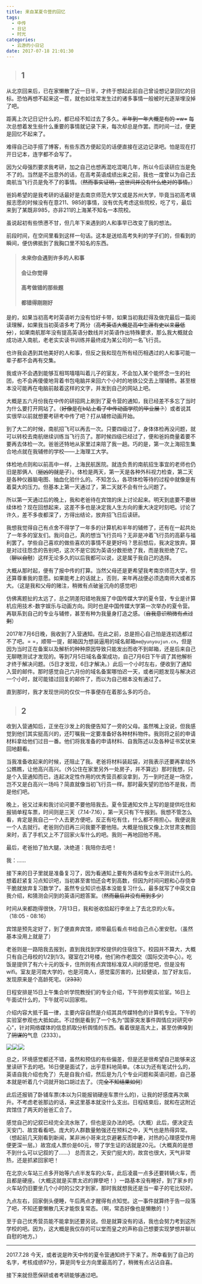 ```yaml
---
title: 来自某夏令营的回忆
tags:
  - 中传
  - 日记
  - 时光
categories:
  - 云游的小日记
date: 2017-07-18 21:01:30
---
```


> ## 1

从北京回来后，已在家懒散了近一日半，才终于想起此前自己曾设想记录回忆的目标。恐怕再想不起来这一茬，就也如往常发生过的诸多事情一般被时光逐渐埋没掉了吧。

距离上次记日记什么的，都已经不知过去了多久。<del>半年到一年大概是有的 =w=</del>
每次总想着发生些什么重要的事情就记录下来，每次却总是作罢。而时间一过，便更是回忆不起来了。
<!--more-->
难得自己动手搭了博客，有些东西方便起见的话便直接在这边记录吧。怕是现在打开日记本，连字都不会写了。

因为父母强烈要求我考研，加之自己也想再混吃混喝几年，所以今后读研应当是免不了的。当然是不出意外的话，在高考英语成绩出来之前，我也一度曾以为自己去南航当飞行员是免不了的事情。（<del>然而事实证明，这世间并没有什么绝对的事情。</del>）

爸妈希望的是我考研的话最好是去南京师范大学又或是苏州大学，毕竟当初高考填报志愿的时候没有在意211、985的事情，没有优先考虑这些院校，吃了亏，最后来到了某既非985，亦非211的上海某不知名一本院校。

虽说起初有些愤懑不甘，但几年下来遇到的人和事早已改变了我的想法。

前段时间，在空间里看到这样一句话。这本是送给高考失利的学子们的，但看到的瞬间，便仿佛抵到了我胸口里不知名的东西。

> #### 未来你会遇到许多的人和事
> 
> #### 会让你觉得
> 
> #### 高考做错的那些题
> 
> #### 都错得刚刚好

是的，如果当初高考时英语听力没有恰好卡带，如果当初我赶得及做完最后一篇阅读理解，如果我当初英语多考了两分（<del>高考英语大概是高中生涯有史以来最低分</del>），如果南航那年没有提高英语分数线并对英语作出特殊要求，那么我大概就会成功进入南航，老老实实读书训练并最终成为某公司的一名飞行员。

也许我会遇到其他美好的人和事，但反之我和现在所有经历相遇过的人和事可能一辈子都不会再有交集。

我或许不会遇到能够互相骂嘻嘻叫着儿子的室友，不会加入某个能怀念一生的社团，也不会再傻傻地背着书包电脑并来回六个小时的地铁公交去上理辅修。甚至根本没可能再在电脑前敲着这样的文字，并发到自己的网站上吧。

大概是五六月份我在中传的研招网上刷到了夏令营的通知，我已经差不多忘了当时为什么要打开网站了。（<del>好像是在b站上看了中传动画学院的毕业展？</del>）或者说其实很早以前就想要考研考中传了吧？打从辅修动画开始。

到了大二的时候，南航招飞可以再去一次。只要四级过了，身体体检再没问题，就可以转校去南航继续训练当飞行员了。那时候四级已经过了，便和爸妈商量着要不要再去体检一次。爸爸还特地从家里过来陪了我一趟。巧的是，第一次上海招生集合地点就在我辅修的学校——上海理工大学。

体检地点则和以前高中一样，上海民航医院。就连负责的南航招生事宜的老师也仍旧是那俩人（<del>挺凶的就是了</del>）。体检是两天，第一天是各种外科视力检查，第二天是各种仪器脑电图、抽血化验什么的。不知怎么，各项体检等待的过程中就像是有着莫大的压力。但基本上第一天通过了，第二天就不会有什么问题了。

所以第一天通过后的晚上，我和老爸待在宾馆的床上讨论起来。明天到底要不要继续体检？现在回想起来，这差不多也是决定我人生方向的重大决定时刻吧。讨论了许久，差不多夜都深了，方得出结论，放弃招飞日后读研。

我想我觉得自己有点舍不得学了一年多的计算机和半年的辅修了，还有在一起共处了一年多的室友们。我问自己，真的想当飞行员吗？无非是冲着飞行员的高薪与福利罢了。学些自己喜欢的做些喜欢的事情不是更好吗？思前想后，我决定放弃。算是对过往怨念的告别吧，这次不是它因为英语分数拒绝了我，而是我拒绝了它。（<del>聊以自慰</del>）这样无论多久的以后我都可以说，这是属于我自己的选择。

大概从那时起，便有了报中传的打算。当然父母还是更希望我考南京师范大学，但还算尊重我的意愿。如果能考上的话就上，否则，来年再战便必须选南师大或者苏大。（这是我和父母的赌注，稍微有点破釜沉舟的感觉吧）

仿佛离题扯的太远了，总之阴差阳错地我报了中国传媒大学的夏令营，专业是计算机应用技术-数字娱乐与动画方向。同时也是中国传媒大学第一次举办的夏令营。再联系到自己的专业与辅修，甚至有种为我量身打造之感。（<del>自我意识稍微有点过剩</del>）

2017年7月6日晚，我收到了入营通知。在此之前，总是担心自己怕是连初选都过不了吧。= =，顺带一提，邮箱因为想装逼用的域名邮箱`me@yunyoujun.cn`，但是因为当时正在备案以及解析的种种原因导致只能发出而收不到邮箱，还是后来自己无聊瞎测试才发现的。等到7月5日域名备案成功，自己7月6日下午调了其他解析才终于解决问题。（5日才发现，6日才解决。）此后一个小时左右，便收到了通知入营的邮件。那时感觉自己六月份的域名备案哪怕迟一天，或者问题发现与解决迟一个小时，就可能错过回复的邮件了，而以为自己根本没有通过了。

直到那时，我才发现世间的仅仅一件事便存在着那么多的巧合。

> ## 2

收到入营通知后，正坐在沙发上的我便告知了一旁的父母。虽然嘴上没说，但我感觉到他们其实挺高兴的，还叮嘱我一定要准备好各种材料物件。我则将之前的申请材料拿给他们过目一番。他们将我准备的申请材料、自我陈述以及各种证书奖状来回地翻看。

当我准备收起来的时候，还阻止了我。老爸将材料装起袋，对我表示还要再拿给外公瞧瞧，让他高兴高兴。（外公住在家里另外一处房子，并不算远）那时我想，只是个入营通知而已，连起决定性作用的优秀营员都没拿到，万一到时还是一场空，岂不又是白高兴一场吗？简直就像当初飞行员一样。那时最失望的恐怕不是我，而是他们吧。

晚上，爸又过来和我讨论问要不要他陪我去。夏令营通知文件上写的是提供吃住和报销单程车票，时间则是三天（7.14-7.16），第一天只有下午报到。我想不管怎么看，肯定是我自己一个人去更方便吧，反正有吃有住，什么都不用担心。我便说我一个人去就行。老爸则仍旧再三问我要不要他陪。大概是怕我又像上次甘肃支教回来时，丢了手机又上不了回家火车什么的吧。我则一再地回他不用。

最后，老爸拍了拍大腿，决绝道：我陪你去吧！

我：……

接下来的日子里就是准备复习了，因为看通知上要有外语和专业水平测试什么的。想着赶紧复习点知识吧，当初甚至害怕还会考到高数，但因为时间问题和心存侥幸干脆就放弃复习数学了。虽然专业知识也基本没能复习什么，最多就写了中英文自我介绍，和猜测会问到的英语问题答案。（<del>然而最后并没有用到多少</del>）

时间从来都跑得很快，7月13日，我和爸收拾起行李坐上了去北京的火车。
（18:05 - 08:16）

宾馆是预先定好了，到了便直奔宾馆，顺带最后看点书给自己点心里安慰。（虽然基本没用上就是了）

老爸则是一路陪我去报到，直到我找到学校提供的住宿住下。校园并不算大，大概只有自己母校的1/2到1/3。寝室在21号楼，他们称作老国交（国际交流中心）。吃饭是提供了有六十元的饭卡，住所则有点宾馆标准双人间的感觉吧，但是没有wifi。室友是河南大学的，也是河南人，感觉蛮厉害的，比较健谈，加了好友后，发现原来是个高龄死宅。（<del>2333</del>）

日程安排是15日上午集合听学院教授们的专业介绍，下午则参观实验室。16日上午面试什么的，下午就可以回家啦。

介绍内容大抵千篇一律，主要内容自然是介绍其具传媒特色的计算机专业。下午的实验室参观也大抵如此。不过倒是看到了一个名为“国家突发事件舆情应对研究中心”，针对网络媒体的信息抓取分析舆情的东西。看着很是高大上，甚至仿佛嗅到了<del>阴谋的</del>气息（2333）。

![](http://www.yunyoujun.cn/wp-content/uploads/2017/07/IMG_20170715_134914.jpg)![](http://www.yunyoujun.cn/wp-content/uploads/2017/07/IMG_20170715_120357.jpg)![](http://www.yunyoujun.cn/wp-content/uploads/2017/07/IMG_20170715_071234.jpg)

总之，环境感觉都还不错，虽然和预估的有些偏差，但是还是很希望自己能够来这里读研下去的吧。16日便是面试了，出乎意料地简单。（本以为还有笔试什么的，英语自我介绍也免了）先是自我介绍，然后是为几个专业问题和英语问题，自己基本就是听着几个词就开始口胡过去了。（<del>完全不知结果如何</del>）

此后还报销了卧铺车票(本以为只能报销硬座车票什么的)，让我的好感度再次飙升。不考虑老爸那边的话，来这里基本就没什么支出。日程结束后，就和在这附近宾馆住了两天的爸爸汇合了。

感觉自己的记叙已经完全流水账了，但也是没办法的吧。（大概）此后，便决定去天安门、故宫看看吧。庞大的人群数量勉强还在预料之中，天气也是热得异常。（想起前几天刚看到新闻，某非洲小哥来北京避暑反而中暑，对热的心理感受作用便更深一层。）故宫成人票价是60元，带了学生证的话就是20元。（大概真的是想不到什么可以记叙的了……）
总而言之，天安门挺大的，故宫也很大，天气非常热，还是抓紧回家吧！

在北京火车站三点多开始等六点半发车的火车，此后凌晨一点多还要转辆火车，而且都是硬座。（大概这就是买票太迟的罪孽吧！）一路基本没有睡好，到了家乡的火车站仍旧要坐几个小时的公交才到家，那时我就想我还是当一辈子的宅比较好。

九点左右，回家倒头便睡，午后两点才醒得有点知觉。这一事件就算终于告一段落了吧，不知还要懒散几天才能恢复常态。（啊，常态好像也是懒散的！）

至于自己优秀营员能不能拿到还要另说。但是就算没有的话，我也会努力考到这所学校的吧。因为，这大概是我仅存的可以堂而皇之的声称自己想要实现梦想并聊以自慰的地方。）

* * *

2017.7.28
今天，或者说是昨天中传的夏令营通知终于下来了。所幸看到了自己的名字，考核成绩97分，算是同专业方向里最高的了，稍微有点沾沾自喜。

接下来就但愿保研或者考研能够通过吧。
